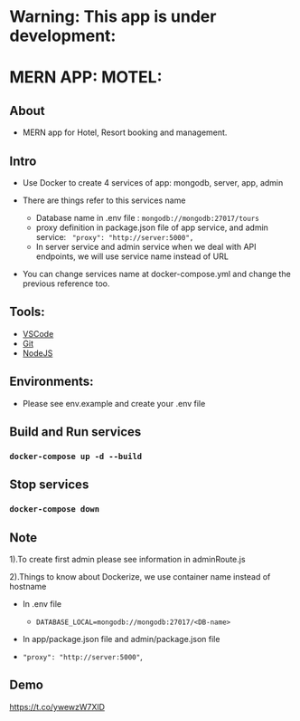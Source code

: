 # Warning: This app is under development:

# MERN APP: MOTEL:

## About

- MERN app for Hotel, Resort booking and management.

## Intro

- Use Docker to create 4 services of app: mongodb, server, app, admin
- There are things refer to this services name

  - Database name in .env file : `mongodb://mongodb:27017/tours`
  - proxy definition in package.json file of app service, and admin service: ` "proxy": "http://server:5000",`
  - In server service and admin service when we deal with API endpoints, we will use service name instead of URL

- You can change services name at docker-compose.yml and change the previous reference too.

## Tools:

- [VSCode](https://code.visualstudio.com/download)
- [Git](https://git-scm.com/downloads)
- [NodeJS](https://nodejs.org/en/download/)

## Environments:

- Please see env.example and create your .env file

## Build and Run services

### `docker-compose up -d --build`

## Stop services

### `docker-compose down`

## Note

1).To create first admin please see information in adminRoute.js

2).Things to know about Dockerize, we use container name instead of hostname

- In .env file

  - `DATABASE_LOCAL=mongodb://mongodb:27017/<DB-name>`

- In app/package.json file and admin/package.json file
- `"proxy": "http://server:5000"`,

## Demo

https://t.co/ywewzW7XlD
